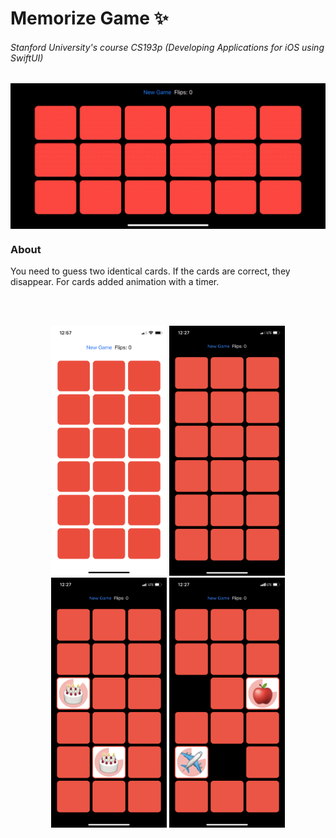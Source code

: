 # Memorize Game :sparkles:
###### Stanford University's course CS193p (Developing Applications for iOS using SwiftUI)

<p align="center">
  <img src="/Screenshots/screencast.gif" alt="" width="700" align="middle">
</p>

### About
You need to guess two identical cards. If the cards are correct, they disappear. For cards added animation with a timer.

<br><br>

<p align="center">
  <img src="/Screenshots/screenshot_01.png" alt="" height="400"> <img src="/Screenshots/screenshot_02.png" alt="" height="400"> <img src="/Screenshots/screenshot_03.png" alt="" height="400"> <img src="/Screenshots/screenshot_04.png" alt="" height="400">
</p>
